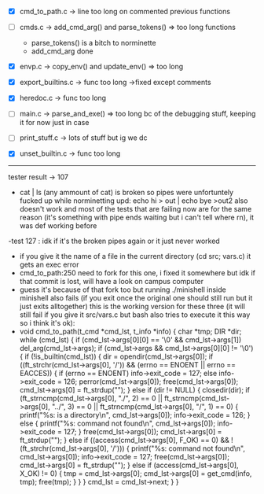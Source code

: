 - [x] cmd_to_path.c -> line too long on commented previous functions 

- [ ] cmds.c -> add_cmd_arg() and parse_tokens() => too long functions
    - parse_tokens() is a bitch to norminette
    - add_cmd_arg done

- [x] envp.c -> copy_env() and update_env() => too long

- [x] export_builtins.c -> func too long ->fixed except comments

- [x] heredoc.c -> func too long

- [ ] main.c -> parse_and_exe() => too long bc of the debugging stuff, keeping it for now just in case

- [ ] print_stuff.c -> lots of stuff but ig we dc

- [x] unset_builtin.c -> func too long

---

tester result -> 107


- cat | ls (any ammount of cat) is broken so pipes were unfortuntely fucked up while norminetting
upd: echo hi > out | echo bye >out2 also doesn't work and most of the tests that are failing now are for the same reason (it's something with pipe ends waiting but i can't tell where rn), it was def working before

-test 127 : idk if it's the broken pipes again or it just never worked

- if you give it the name of a file in the current directory (cd src; vars.c) it gets an exec error
- cmd_to_path:250 need to fork for this one, i fixed it somewhere but idk if that commit is lost, will have a look on campus computer 
- guess it's because of that fork too but running ./minishell inside minishell also fails (if you exit once the original one should still run but it just exits alltogether)
this is the working version for these three (it will still fail if you give it src/vars.c but bash also tries to execute it this way so i think it's ok):
- void	cmd_to_path(t_cmd *cmd_lst, t_info *info)
{
	char	*tmp;
	DIR		*dir;
	while (cmd_lst)
	{
		if (cmd_lst->args[0][0] == '\0' && cmd_lst->args[1])
			del_arg(cmd_lst->args);
		if (cmd_lst->args && cmd_lst->args[0][0] != '\0')
		{
			if (!is_builtin(cmd_lst))
			{
				dir = opendir(cmd_lst->args[0]);
				if ((ft_strchr(cmd_lst->args[0], '/'))  && (errno == ENOENT || errno == EACCES))
				{
					if (errno == ENOENT)
						info->exit_code = 127;
					else
						info->exit_code = 126;
					perror(cmd_lst->args[0]);
					free(cmd_lst->args[0]);
					cmd_lst->args[0] = ft_strdup("");
				}
				else if (dir != NULL)
				{
					closedir(dir);
					if (ft_strncmp(cmd_lst->args[0], "./", 2) == 0
						|| ft_strncmp(cmd_lst->args[0], "../", 3) == 0
						|| ft_strncmp(cmd_lst->args[0], "/", 1) == 0)
					{
						printf("%s: is a directory\n", cmd_lst->args[0]);
						info->exit_code = 126;
					}
					else
					{
						printf("%s: command not found\n", cmd_lst->args[0]);
						info->exit_code = 127;
					}
					free(cmd_lst->args[0]);
					cmd_lst->args[0] = ft_strdup("");
				}
				else if ((access(cmd_lst->args[0], F_OK) == 0) && !(ft_strchr(cmd_lst->args[0], '/')))
				{
					printf("%s: command not found\n", cmd_lst->args[0]);
					info->exit_code = 127;
					free(cmd_lst->args[0]);
					cmd_lst->args[0] = ft_strdup("");
				}
				else if (access(cmd_lst->args[0], X_OK) != 0)
				{
					tmp = cmd_lst->args[0];
					cmd_lst->args[0] = get_cmd(info, tmp);
					free(tmp);
				}
			}
		}
		cmd_lst = cmd_lst->next;
	}
}
